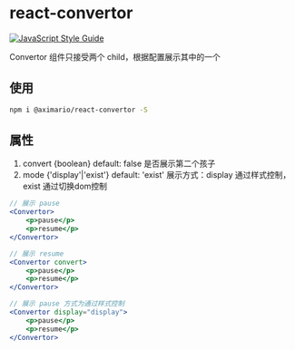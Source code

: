 # react-convertor

[![JavaScript Style Guide](https://cdn.rawgit.com/standard/standard/master/badge.svg)](https://github.com/standard/standard)

Convertor 组件只接受两个 child，根据配置展示其中的一个

## 使用

```sh
npm i @aximario/react-convertor -S
```

## 属性
1. convert {boolean} default: false 是否展示第二个孩子
2. mode {'display'|'exist'} default: 'exist' 展示方式：display 通过样式控制，exist 通过切换dom控制

```jsx
// 展示 pause
<Convertor>
    <p>pause</p>
    <p>resume</p>
</Convertor>

// 展示 resume
<Convertor convert>
    <p>pause</p>
    <p>resume</p>
</Convertor>

// 展示 pause 方式为通过样式控制
<Convertor display="display">
    <p>pause</p>
    <p>resume</p>
</Convertor>
```
